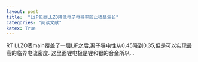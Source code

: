 ```yaml
---
layout: post
title:  "LiF包裹LLZO降低电子电导率防止枝晶生长"
categories: "阅读文献"
katex: True
---
```

RT
LLZO表main覆盖了一层LiF之后,离子导电性从0.45降到0.35,但是可以实现最高的临界电流密度.
这里面锂电极是锂和银的合金所以...